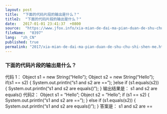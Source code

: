 ```yaml
---
layout: post
title:  "下面的代码片段的输出是什么？"
title2:  "下面的代码片段的输出是什么？"
date:   2017-01-01 23:41:37  +0800
source:  "https://www.jfox.info/xia-mian-de-dai-ma-pian-duan-de-shu-chu-shi-shen-me.html"
fileName:  "0397"
lang:  "zh_CN"
published: true
permalink: "2017/xia-mian-de-dai-ma-pian-duan-de-shu-chu-shi-shen-me.html"
---
```




### 下面的代码片段的输出是什么？ 

代码 1：
Object s1 = new String(“Hello”);
Object s2 = new String(“Hello”);
if(s1 == s2) {
System.out.println(“s1 and s2 are ==”);
}else if (s1.equals(s2)) {
System.out.println(“s1 and s2 are equals()”);
}
输出结果是：
s1 and s2 are equals()
代码2：
Object s1 = “Hello”;
Object s2 = “Hello”;
if (s1 == s2) {
System.out.println(“s1 and s2 are ==”);
} else if (s1.equals(s2)) {
System.out.println(“s1 and s2 are equals()”);
}
答案是：
s1 and s2 are ==
